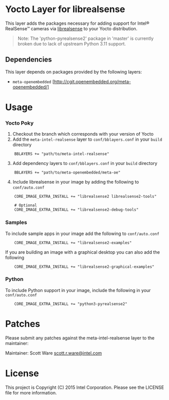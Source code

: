 Yocto Layer for librealsense
============================
This layer adds the packages necessary for adding support for Intel® RealSense™ cameras via [librealsense](https://github.com/IntelRealSense/librealsense) to your Yocto distribution.

> Note: The 'python-pyrealsense2' package in 'master' is currently broken due to lack of upstream Python 3.11 support.

## Dependencies
This layer depends on packages provided by the following layers:
* `meta-openembedded` [http://cgit.openembedded.org/meta-openembedded/]

Usage
=====
### Yocto Poky
1. Checkout the branch which corresponds with your version of Yocto
2. Add the `meta-intel-realsense` layer to `conf/bblayers.conf` in your `build` directory
```bitbake
    BBLAYERS += "path/to/meta-intel-realsense"
```
3. Add dependency layers to `conf/bblayers.conf` in your `build` directory
```bitbake
    BBLAYERS += "path/to/meta-openembedded/meta-oe"
```
4. Include librealsense in your image by adding the following to `conf/auto.conf`
```bitbake
    CORE_IMAGE_EXTRA_INSTALL += "librealsense2 librealsense2-tools"

    # Optional
    CORE_IMAGE_EXTRA_INSTALL += "librealsense2-debug-tools"
```
### Samples
To include sample apps in your image add the following to `conf/auto.conf`
```bitbake
    CORE_IMAGE_EXTRA_INSTALL += "librealsense2-examples"
```
If you are building an image with a graphical desktop you can also add the following
```bitbake
    CORE_IMAGE_EXTRA_INSTALL += "librealsense2-graphical-examples"
```

### Python
To include Python support in your image, include the following in your `conf/auto.conf`

```bitbake
    CORE_IMAGE_EXTRA_INSTALL += "python3-pyrealsense2"
```

Patches
=======

Please submit any patches against the meta-intel-realsense layer to the
maintainer:

Maintainer: Scott Ware <scott.r.ware@intel.com>

License
=======
This project is Copyright (C) 2015 Intel Corporation. Please see the LICENSE file for more information.
